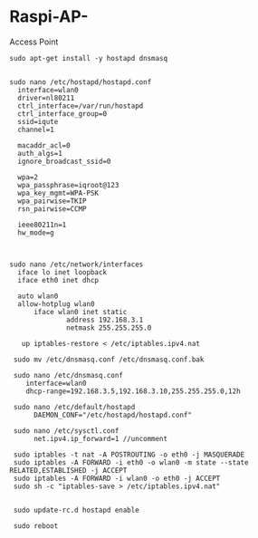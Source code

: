 # Raspi-AP-
Access Point


    sudo apt-get install -y hostapd dnsmasq
    
    
    sudo nano /etc/hostapd/hostapd.conf
      interface=wlan0
      driver=nl80211
      ctrl_interface=/var/run/hostapd
      ctrl_interface_group=0
      ssid=iqute
      channel=1

      macaddr_acl=0
      auth_algs=1
      ignore_broadcast_ssid=0

      wpa=2
      wpa_passphrase=iqroot@123
      wpa_key_mgmt=WPA-PSK
      wpa_pairwise=TKIP
      rsn_pairwise=CCMP

      ieee80211n=1
      hw_mode=g
    
    
    
    sudo nano /etc/network/interfaces
      iface lo inet loopback
      iface eth0 inet dhcp

      auto wlan0
      allow-hotplug wlan0
          iface wlan0 inet static
		          address 192.168.3.1
		          netmask 255.255.255.0

       up iptables-restore < /etc/iptables.ipv4.nat
       
     sudo mv /etc/dnsmasq.conf /etc/dnsmasq.conf.bak
     
     sudo nano /etc/dnsmasq.conf
        interface=wlan0
        dhcp-range=192.168.3.5,192.168.3.10,255.255.255.0,12h

     sudo nano /etc/default/hostapd
          DAEMON_CONF="/etc/hostapd/hostapd.conf"
          
     sudo nano /etc/sysctl.conf
          net.ipv4.ip_forward=1 //uncomment 
      
     sudo iptables -t nat -A POSTROUTING -o eth0 -j MASQUERADE
     sudo iptables -A FORWARD -i eth0 -o wlan0 -m state --state RELATED,ESTABLISHED -j ACCEPT
     sudo iptables -A FORWARD -i wlan0 -o eth0 -j ACCEPT  
     sudo sh -c "iptables-save > /etc/iptables.ipv4.nat"
  
  
     sudo update-rc.d hostapd enable
     
     sudo reboot




